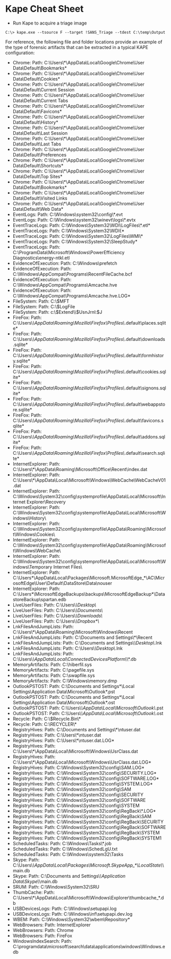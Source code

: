 # Kape Cheat Sheet

- Run Kape to acquire a triage image

```
C:\> kape.exe --tsource F --target !SANS_Triage --tdest C:\temp\Output
```

For reference, the following file and folder locations provide an example of the type of forensic artifacts that can be
extracted in a typical KAPE configuration:

- Chrome: Path: C:\Users\\*\AppData\Local\Google\Chrome\User Data\Default\Bookmarks\*
- Chrome: Path: C:\Users\\*\AppData\Local\Google\Chrome\User Data\Default\Cookies\*
- Chrome: Path: C:\Users\\*\AppData\Local\Google\Chrome\User Data\Default\Current Session
- Chrome: Path: C:\Users\\*\AppData\Local\Google\Chrome\User Data\Default\Current Tabs
- Chrome: Path: C:\Users\\*\AppData\Local\Google\Chrome\User Data\Default\Favicons\*
- Chrome: Path: C:\Users\\*\AppData\Local\Google\Chrome\User Data\Default\History\*
- Chrome: Path: C:\Users\\*\AppData\Local\Google\Chrome\User Data\Default\Last Session
- Chrome: Path: C:\Users\\*\AppData\Local\Google\Chrome\User Data\Default\Last Tabs
- Chrome: Path: C:\Users\\*\AppData\Local\Google\Chrome\User Data\Default\Preferences
- Chrome: Path: C:\Users\\*\AppData\Local\Google\Chrome\User Data\Default\Shortcuts\*
- Chrome: Path: C:\Users\\*\AppData\Local\Google\Chrome\User Data\Default\Top Sites\*
- Chrome: Path: C:\Users\\*\AppData\Local\Google\Chrome\User Data\Default\Bookmarks\*
- Chrome: Path: C:\Users\\*\AppData\Local\Google\Chrome\User Data\Default\Visited Links
- Chrome: Path: C:\Users\\*\AppData\Local\Google\Chrome\User Data\Default\Web Data\*
- EventLogs: Path: C:\Windows\system32\config\\*.evt
- EventLogs: Path: C:\Windows\system32\winevt\logs\\*.evtx
- EventTraceLogs: Path: C:\Windows\System32\WDI\LogFiles\\*.etl\*
- EventTraceLogs: Path: C:\Windows\System32\WDI\{\*
- EventTraceLogs: Path: C:\Windows\System32\LogFiles\WMI\\*
- EventTraceLogs: Path: C:\Windows\System32\SleepStudy\*
- EventTraceLogs: Path: C:\ProgramData\Microsoft\Windows\PowerEfficiency Diagnostics\energy-ntkl.etl
- EvidenceOfExecution: Path: C:\Windows\prefetch
- EvidenceOfExecution: Path: C:\Windows\AppCompat\Programs\RecentFileCache.bcf
- EvidenceOfExecution: Path: C:\Windows\AppCompat\Programs\Amcache.hve
- EvidenceOfExecution: Path: C:\Windows\AppCompat\Programs\Amcache.hve.LOG\*
- FileSystem: Path: C:\\$MFT
- FileSystem: Path: C:\\$LogFile
- FileSystem: Path: c:\\$Extend\\$UsnJrnl:\$J
- FireFox: Path: C:\Users\\*\AppData\Roaming\Mozilla\Firefox\Profiles\\*.default\places.sqlite\*
- FireFox: Path: C:\Users\\*\AppData\Roaming\Mozilla\Firefox\Profiles\\*.default\downloads.sqlite\*
- FireFox: Path: C:\Users\\*\AppData\Roaming\Mozilla\Firefox\Profiles\\*.default\formhistory.sqlite\*
- FireFox: Path: C:\Users\\*\AppData\Roaming\Mozilla\Firefox\Profiles\\*.default\cookies.sqlite\*
- FireFox: Path: C:\Users\\*\AppData\Roaming\Mozilla\Firefox\Profiles\\*.default\signons.sqlite\*
- FireFox: Path: C:\Users\\*\AppData\Roaming\Mozilla\Firefox\Profiles\\*.default\webappstore.sqlite\*
- FireFox: Path: C:\Users\\*\AppData\Roaming\Mozilla\Firefox\Profiles\\*.default\favicons.sqlite\*
- FireFox: Path: C:\Users\\*\AppData\Roaming\Mozilla\Firefox\Profiles\\*.default\addons.sqlite\*
- FireFox: Path: C:\Users\\*\AppData\Roaming\Mozilla\Firefox\Profiles\\*.default\search.sqlite\*
- InternetExplorer: Path: C:\Users\\*\AppData\Roaming\Microsoft\Office\Recent\index.dat
- InternetExplorer: Path: C:\Users\\*\AppData\Local\Microsoft\Windows\WebCache\WebCacheV01.dat
- InternetExplorer: Path: C:\Windows\System32\config\systemprofile\AppData\Local\Microsoft\Internet Explorer\Recovery
- InternetExplorer: Path: C:\Windows\System32\config\systemprofile\AppData\Local\Microsoft\Windows\History\
- InternetExplorer: Path: C:\Windows\System32\config\systemprofile\AppData\Roaming\Microsoft\Windows\Cookies\
- InternetExplorer: Path: C:\Windows\System32\config\systemprofile\AppData\Roaming\Microsoft\Windows\WebCache\
- InternetExplorer: Path: C:\Windows\System32\config\systemprofile\AppData\Local\Microsoft\Windows\Temporary Internet Files\
- InternetExplorer: Path: C:\Users\*\AppData\Local\Packages\Microsoft.MicrosoftEdge\_\*\AC\MicrosoftEdge\User\Default\DataStore\Data\nouser
- InternetExplorer: Path: C:\Users\*\MicrosoftEdgeBackups\backups\MicrosoftEdgeBackup\*\DatastoreBackup\spartan.edb
- LiveUserFiles: Path: C:\Users\\*\Desktop\\*
- LiveUserFiles: Path: C:\Users\\*\Documents\\*
- LiveUserFiles: Path: C:\Users\\*\Downloads\\*
- LiveUserFiles: Path: C:\Users\\*\Dropbox\*\\*
- LnkFilesAndJumpLists: Path: C:\Users\\*\AppData\Roaming\Microsoft\Windows\Recent
- LnkFilesAndJumpLists: Path: C:\Documents and Settings\\*\Recent
- LnkFilesAndJumpLists: Path: C:\Documents and Settings\\*\Desktop\\*.lnk
- LnkFilesAndJumpLists: Path: C:\Users\\*\Desktop\\*.lnk
- LnkFilesAndJumpLists: Path: C:\Users\\*\AppData\Local\ConnectedDevicesPlatform\\*\\*.db
- MemoryArtifacts: Path: C:\hiberfil.sys
- MemoryArtifacts: Path: C:\pagefile.sys
- MemoryArtifacts: Path: C:\swapfile.sys
- MemoryArtifacts: Path: C:\Windows\memory.dmp
- OutlookPSTOST: Path: C:\Documents and Settings\*\Local Settings\Application Data\Microsoft\Outlook\*.pst
- OutlookPSTOST: Path: C:\Documents and Settings\*\Local Settings\Application Data\Microsoft\Outlook\*.ost
- OutlookPSTOST: Path: C:\Users\\*\AppData\Local\Microsoft\Outlook\\*.pst
- OutlookPSTOST: Path: C:\Users\\*\AppData\Local\Microsoft\Outlook\\*.ost
- Recycle: Path: C:\\$Recycle.Bin\\*
- Recycle: Path: C:\RECYCLER\\*
- RegistryHives: Path: C:\Documents and Settings\\*\ntuser.dat
- RegistryHives: Path: C:\Users\\*\ntuser.dat
- RegistryHives: Path: C:\Users\\*\ntuser.dat.LOG\*
- RegistryHives: Path: C:\Users\\*\AppData\Local\Microsoft\Windows\UsrClass.dat
- RegistryHives: Path: C:\Users\\*\AppData\Local\Microsoft\Windows\UsrClass.dat.LOG\*
- RegistryHives: Path: C:\Windows\System32\config\SAM.LOG\*
- RegistryHives: Path: C:\Windows\System32\config\SECURITY.LOG\*
- RegistryHives: Path: C:\Windows\System32\config\SOFTWARE.LOG\*
- RegistryHives: Path: C:\Windows\System32\config\SYSTEM.LOG\*
- RegistryHives: Path: C:\Windows\System32\config\SAM
- RegistryHives: Path: C:\Windows\System32\config\SECURITY
- RegistryHives: Path: C:\Windows\System32\config\SOFTWARE
- RegistryHives: Path: C:\Windows\System32\config\SYSTEM
- RegistryHives: Path: C:\Windows\System32\config\RegBack\\*.LOG\*
- RegistryHives: Path: C:\Windows\System32\config\RegBack\SAM
- RegistryHives: Path: C:\Windows\System32\config\RegBack\SECURITY
- RegistryHives: Path: C:\Windows\System32\config\RegBack\SOFTWARE
- RegistryHives: Path: C:\Windows\System32\config\RegBack\SYSTEM
- RegistryHives: Path: C:\Windows\System32\config\RegBack\SYSTEM1
- ScheduledTasks: Path: C:\Windows\Tasks\\*.job
- ScheduledTasks: Path: C:\Windows\SchedLgU.txt
- ScheduledTasks: Path: C:\Windows\system32\Tasks
- Skype: Path: C:\Users\\*\AppData\Local\Packages\Microsoft.SkypeApp\_\*\LocalState\\*\main.db
- Skype: Path: C:\Documents and Settings\\*\Application Data\Skype\\*\main.db
- SRUM: Path: C:\Windows\System32\SRU
- ThumbCache: Path: C:\Users\\*\AppData\Local\Microsoft\Windows\Explorer\thumbcache\_\*.db
- USBDevicesLogs: Path: C:\Windows\setupapi.log
- USBDevicesLogs: Path: C:\Windows\inf\setupapi.dev.log
- WBEM: Path: C:\Windows\System32\wbem\Repository\*
- WebBrowsers: Path: InternetExplorer
- WebBrowsers: Path: Chrome
- WebBrowsers: Path: FireFox
- WindowsIndexSearch: Path: C:\programdata\microsoft\search\data\applications\windows\Windows.edb
